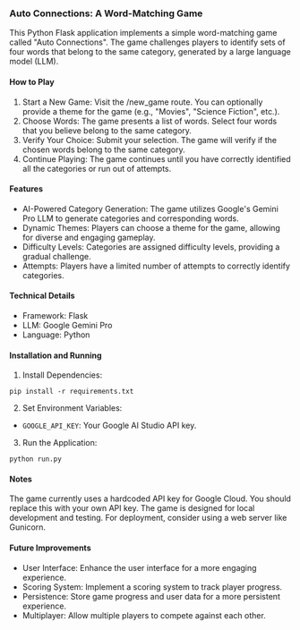 ### Auto Connections: A Word-Matching Game
This Python Flask application implements a simple word-matching game called "Auto Connections". The game challenges players to identify sets of four words that belong to the same category, generated by a large language model (LLM).

#### How to Play

1. Start a New Game: Visit the /new_game route. You can optionally provide a theme for the game (e.g., "Movies", "Science Fiction", etc.).
2. Choose Words: The game presents a list of words. Select four words that you believe belong to the same category.
3. Verify Your Choice: Submit your selection. The game will verify if the chosen words belong to the same category.
4. Continue Playing: The game continues until you have correctly identified all the categories or run out of attempts.

#### Features
- AI-Powered Category Generation: The game utilizes Google's Gemini Pro LLM to generate categories and corresponding words.
- Dynamic Themes: Players can choose a theme for the game, allowing for diverse and engaging gameplay.
- Difficulty Levels: Categories are assigned difficulty levels, providing a gradual challenge.
- Attempts: Players have a limited number of attempts to correctly identify categories.

#### Technical Details
- Framework: Flask
- LLM: Google Gemini Pro
- Language: Python

#### Installation and Running
1. Install Dependencies:

```
pip install -r requirements.txt
```

2. Set Environment Variables:
- `GOOGLE_API_KEY`: Your Google AI Studio API key.

3. Run the Application:

```
python run.py
```

#### Notes
The game currently uses a hardcoded API key for Google Cloud. You should replace this with your own API key.
The game is designed for local development and testing. For deployment, consider using a web server like Gunicorn.

#### Future Improvements
- User Interface: Enhance the user interface for a more engaging experience.
- Scoring System: Implement a scoring system to track player progress.
- Persistence: Store game progress and user data for a more persistent experience.
- Multiplayer: Allow multiple players to compete against each other.